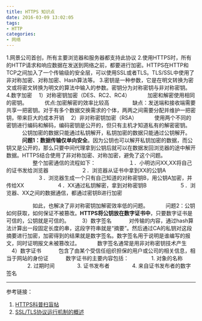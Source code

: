 ```yaml
---
title: HTTPS 知识点
date: 2016-03-09 13:02:05
tags:
- HTTP
categories:
- 网络
---
```

1.网景公司首创，所有主要浏览器和服务器都支持此协议
2.使用HTTPS时，所有的HTTP请求和响应数据在发送到网络之前，都要进行加密。HTTPS在HTTP和TCP之间加入了一个传输级的安全层，可以使用SSL或者TLS。TLS/SSL中使用了非对称加密、对称加密、Hash算法等。
3.密钥是一种参数，它是在明文转换为密文或将密文转换为明文的算法中输入的参数。密钥分为对称密钥与非对称密钥。
4.数字加密
　1）对称密钥加密（DES、RC2、RC4）
　　　加密和解密使用相同的密钥。
　　　优点:加密解密的效率比较高    
　　　缺点：发送端和接收端需要共享一把密钥。对于有多个数据交换需求的个体，两两之间需要分配并维护一把密钥，带来巨大的成本开销
　2）非对称密钥加密（RSA）
　　　使用两个不同的密钥进行编码和解码，编码密钥是公开的，但只有主机才知道私有的解密密钥。
　　　公钥加密的数据只能通过私钥解开，私钥加密的数据只能通过公钥解开。
　　　**问题1：数据传输仅单向安全**。因为公钥也可以解开私钥加密的数据，而公钥又是公开的，那么只要中间代理拿到公钥后就可以在数据发回浏览器的途中解开数据。HTTPS结合使用了非对称加密、对称加密，避免了这个问题。
　　　　　整个加密通信的流程如下：
　　　　　　１．小明访问XX,XX将自己的证书发给浏览器
　　　　　　２．浏览器从证书中拿到XX的公钥A
　　　　　　３．浏览器生成一个只有自己知道的对称密钥B，用公钥A加密，并传给XX
　　　　　　４．XX通过私钥解密，拿到对称密钥B
　　　　　　５．浏览器、XX之间的数据通信，都通过密钥B进行加密

　　　　　如此，也解决了非对称密钥加解密效率低的问题。
　　　问题2：公钥如何获取，如何保证不被篡改。**HTTPS将公钥放在数字证书中**，只要数字证书是可信的，公钥就是可信的。    
　3）数字签名
　　　对传输的内容，通过hash算法计算出一段固定长度的串，这段字符串就是“摘要”。然后通过CA的私钥对这段摘要进行加密，加密得到的结果就是数字签名。数字签名用于说明是谁编写的报文，同时证明报文未被篡改过。
　　　数字签名通常是用非对称密钥技术产生
　4）数字证书
　　　包含了由某个受信任组织担保的用户或公司的相关信息，相当于网站的身份证
　　　数字证书的主要内容包括：
　　　　1. 对象的名称
　　　　2. 过期时间
　　　　3. 证书发布者
　　　　4. 来自证书发布者的数字签名

------
参考链接： 
1. [HTTPS科普扫盲帖](https://segmentfault.com/a/1190000004523659)
2. [SSL/TLS协议运行机制的概述](http://www.ruanyifeng.com/blog/2014/02/ssl_tls.html)

          